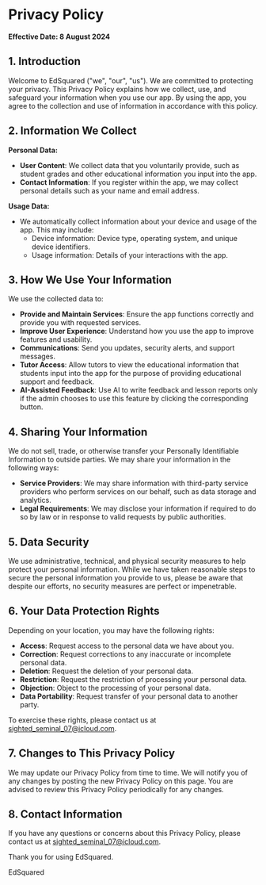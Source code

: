 # Privacy Policy

**Effective Date: 8 August 2024**

## 1. Introduction

Welcome to EdSquared ("we", "our", "us"). We are committed to protecting your privacy. This Privacy Policy explains how we collect, use, and safeguard your information when you use our app. By using the app, you agree to the collection and use of information in accordance with this policy.

## 2. Information We Collect

**Personal Data:**
- **User Content**: We collect data that you voluntarily provide, such as student grades and other educational information you input into the app.
- **Contact Information**: If you register within the app, we may collect personal details such as your name and email address.

**Usage Data:**
- We automatically collect information about your device and usage of the app. This may include:
  - Device information: Device type, operating system, and unique device identifiers.
  - Usage information: Details of your interactions with the app.

## 3. How We Use Your Information

We use the collected data to:
- **Provide and Maintain Services**: Ensure the app functions correctly and provide you with requested services.
- **Improve User Experience**: Understand how you use the app to improve features and usability.
- **Communications**: Send you updates, security alerts, and support messages.
- **Tutor Access**: Allow tutors to view the educational information that students input into the app for the purpose of providing educational support and feedback.
- **AI-Assisted Feedback**: Use AI to write feedback and lesson reports only if the admin chooses to use this feature by clicking the corresponding button.

## 4. Sharing Your Information

We do not sell, trade, or otherwise transfer your Personally Identifiable Information to outside parties. We may share your information in the following ways:
- **Service Providers**: We may share information with third-party service providers who perform services on our behalf, such as data storage and analytics.
- **Legal Requirements**: We may disclose your information if required to do so by law or in response to valid requests by public authorities.

## 5. Data Security

We use administrative, technical, and physical security measures to help protect your personal information. While we have taken reasonable steps to secure the personal information you provide to us, please be aware that despite our efforts, no security measures are perfect or impenetrable.

## 6. Your Data Protection Rights

Depending on your location, you may have the following rights:
- **Access**: Request access to the personal data we have about you.
- **Correction**: Request corrections to any inaccurate or incomplete personal data.
- **Deletion**: Request the deletion of your personal data.
- **Restriction**: Request the restriction of processing your personal data.
- **Objection**: Object to the processing of your personal data.
- **Data Portability**: Request transfer of your personal data to another party.

To exercise these rights, please contact us at sighted_seminal_07@icloud.com.

## 7. Changes to This Privacy Policy

We may update our Privacy Policy from time to time. We will notify you of any changes by posting the new Privacy Policy on this page. You are advised to review this Privacy Policy periodically for any changes.

## 8. Contact Information

If you have any questions or concerns about this Privacy Policy, please contact us at sighted_seminal_07@icloud.com.

Thank you for using EdSquared.

EdSquared
